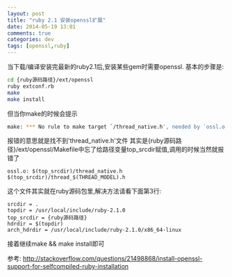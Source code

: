 ```yaml
---
layout: post
title: "ruby 2.1 安装openssl扩展"
date: 2014-05-19 13:01
comments: true
categories: dev
tags: [openssl,ruby]
---
```


当下载/编译安装完最新的ruby2.1后,安装某些gem时需要openssl.
基本的步骤是:

```bash
cd {ruby源码路径}/ext/openssl
ruby extconf.rb
make
make install
```

但当你make的时候会提示

```bash
make: *** No rule to make target `/thread_native.h', needed by `ossl.o'.  Stop.
```

报错的意思就是找不到'thread_native.h'文件
其实是{ruby源码路径}/ext/openssl/Makefile中忘了给路径变量top_srcdir赋值,调用的时候当然就报错了

```
ossl.o: $(top_srcdir)/thread_native.h $(top_srcdir)/thread_$(THREAD_MODEL).h
```

这个文件其实就在ruby源码包里,解决方法请看下面第3行:

```
srcdir = .
topdir = /usr/local/include/ruby-2.1.0
top_srcdir = {ruby源码路径}
hdrdir = $(topdir)
arch_hdrdir = /usr/local/include/ruby-2.1.0/x86_64-linux
```

接着继续make && make install即可

参考: http://stackoverflow.com/questions/21498868/install-openssl-support-for-selfcompiled-ruby-installation